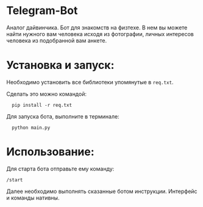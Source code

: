 # Telegram-Bot
  Аналог дайвинчика. Бот для знакомств на физтехе. В нем вы можете найти нужного вам человека исходя из фотографии, личных интересов человека из подобранной вам анкете.

# Установка и запуск:
  Необходимо установить все библиотеки упомянутые в `req.txt`.
  
  Сделать это можно командой:
  ```
    pip install -r req.txt
  ```
  Для запуска бота, выполните в терминале:
  ```
    python main.py
  ```
# Использование:
  Для старта бота отправьте ему команду:
  
   `/start`
   
  Далее необходимо выполнять сказанные ботом инструкции. Интерфейс и команды нативны.
